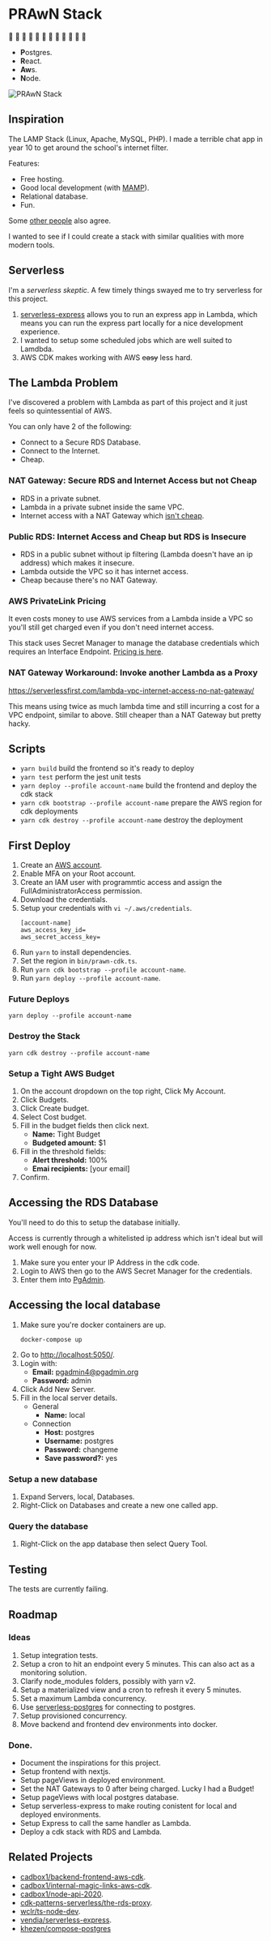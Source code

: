 # PRAwN Stack

🦐 🍤 🦐 🍤 🦐 🍤 🦐 🍤 🦐 🍤 🦐 🍤

- **P**ostgres.
- **R**eact.
- **Aw**s.
- **N**ode.

![PRAwN Stack](./PRAwN%20Stack.png)

## Inspiration

The LAMP Stack (Linux, Apache, MySQL, PHP). I made a terrible chat app in year 10 to get around the school's internet filter.

Features:

- Free hosting.
- Good local development (with [MAMP](https://www.mamp.info/en/mac/)).
- Relational database.
- Fun.

Some [other people](https://news.ycombinator.com/item?id=21567577) also agree.

I wanted to see if I could create a stack with similar qualities with more modern tools.

## Serverless

I'm a _serverless skeptic_. A few timely things swayed me to try serverless for this project.

1. [serverless-express](https://github.com/vendia/serverless-express) allows you to run an express app in Lambda, which means you can run the express part locally for a nice development experience.
1. I wanted to setup some scheduled jobs which are well suited to Lamdbda.
1. AWS CDK makes working with AWS ~~easy~~ less hard.

## The Lambda Problem

I've discovered a problem with Lambda as part of this project and it just feels so quintessential of AWS.

You can only have 2 of the following:

- Connect to a Secure RDS Database.
- Connect to the Internet.
- Cheap.

### NAT Gateway: Secure RDS and Internet Access but not Cheap

- RDS in a private subnet.
- Lambda in a private subnet inside the same VPC.
- Internet access with a NAT Gateway which [isn't cheap](https://forums.aws.amazon.com/thread.jspa?threadID=234959).

### Public RDS: Internet Access and Cheap but RDS is Insecure

- RDS in a public subnet without ip filtering (Lambda doesn't have an ip address) which makes it insecure.
- Lambda outside the VPC so it has internet access.
- Cheap because there's no NAT Gateway.

### AWS PrivateLink Pricing

It even costs money to use AWS services from a Lambda inside a VPC so you'll still get charged even if you don't need internet access.

This stack uses Secret Manager to manage the database credentials which requires an Interface Endpoint. [Pricing is here](https://aws.amazon.com/privatelink/pricing/).

### NAT Gateway Workaround: Invoke another Lambda as a Proxy

https://serverlessfirst.com/lambda-vpc-internet-access-no-nat-gateway/

This means using twice as much lambda time and still incurring a cost for a VPC endpoint, similar to above. Still cheaper than a NAT Gateway but pretty hacky.

## Scripts

- `yarn build` build the frontend so it's ready to deploy
- `yarn test` perform the jest unit tests
- `yarn deploy --profile account-name` build the frontend and deploy the cdk stack
- `yarn cdk bootstrap --profile account-name` prepare the AWS region for cdk deployments
- `yarn cdk destroy --profile account-name` destroy the deployment

## First Deploy

1. Create an [AWS account](https://aws.amazon.com/).
1. Enable MFA on your Root account.
1. Create an IAM user with programmtic access and assign the FullAdministratorAccess permission.
1. Download the credentials.
1. Setup your credentials with `vi ~/.aws/credentials`.
   ```
   [account-name]
   aws_access_key_id=
   aws_secret_access_key=
   ```
1. Run `yarn` to install dependencies.
1. Set the region in `bin/prawn-cdk.ts`.
1. Run `yarn cdk bootstrap --profile account-name`.
1. Run `yarn deploy --profile account-name`.

### Future Deploys

```
yarn deploy --profile account-name
```

### Destroy the Stack

```
yarn cdk destroy --profile account-name
```

### Setup a Tight AWS Budget

1. On the account dropdown on the top right, Click My Account.
1. Click Budgets.
1. Click Create budget.
1. Select Cost budget.
1. Fill in the budget fields then click next.
   - **Name:** Tight Budget
   - **Budgeted amount:** \$1
1. Fill in the threshold fields:
   - **Alert threshold:** 100%
   - **Emai recipients:** [your email]
1. Confirm.

## Accessing the RDS Database

You'll need to do this to setup the database initially.

Access is currently through a whitelisted ip address which isn't ideal but will work well enough for now.

1. Make sure you enter your IP Address in the cdk code.
1. Login to AWS then go to the AWS Secret Manager for the credentials.
1. Enter them into [PgAdmin](https://www.pgadmin.org/).

## Accessing the local database

1. Make sure you're docker containers are up.
   ```
   docker-compose up
   ```
1. Go to [http://localhost:5050/](http://localhost:5050/).
1. Login with:
   - **Email:** pgadmin4@pgadmin.org
   - **Password:** admin
1. Click Add New Server.
1. Fill in the local server details.
   - General
     - **Name:** local
   - Connection
     - **Host:** postgres
     - **Username:** postgres
     - **Password:** changeme
     - **Save password?:** yes

### Setup a new database

1. Expand Servers, local, Databases.
1. Right-Click on Databases and create a new one called app.

### Query the database

1. Right-Click on the app database then select Query Tool.

## Testing

The tests are currently failing.

## Roadmap

### Ideas

1. Setup integration tests.
1. Setup a cron to hit an endpoint every 5 minutes. This can also act as a monitoring solution.
1. Clarify node_modules folders, possibly with yarn v2.
1. Setup a materialized view and a cron to refresh it every 5 minutes.
1. Set a maximum Lambda concurrency.
1. Use [serverless-postgres](https://github.com/MatteoGioioso/serverless-pg) for connecting to postgres.
1. Setup provisioned concurrency.
1. Move backend and frontend dev environments into docker.

### Done.

- Document the inspirations for this project.
- Setup frontend with nextjs.
- Setup pageViews in deployed environment.
- Set the NAT Gateways to 0 after being charged. Lucky I had a Budget!
- Setup pageViews with local postgres database.
- Setup serverless-express to make routing conistent for local and deployed environments.
- Setup Express to call the same handler as Lambda.
- Deploy a cdk stack with RDS and Lambda.

## Related Projects

- [cadbox1/backend-frontend-aws-cdk](https://github.com/cadbox1/backend-frontend-aws-cdk).
- [cadbox1/internal-magic-links-aws-cdk](https://github.com/cadbox1/internal-magic-links-aws-cdk).
- [cadbox1/node-api-2020](https://github.com/cadbox1/node-api-2020).
- [cdk-patterns-serverless/the-rds-proxy](https://github.com/cdk-patterns/serverless/tree/main/the-rds-proxy).
- [wclr/ts-node-dev](ts-node-dev).
- [vendia/serverless-express](https://github.com/vendia/serverless-express).
- [khezen/compose-postgres](https://github.com/khezen/compose-postgres)
